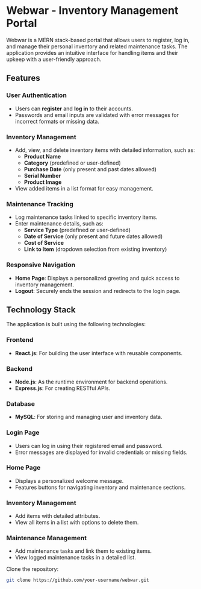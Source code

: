 # Webwar - Inventory Management Portal

Webwar is a MERN stack-based portal that allows users to register, log in, and manage their personal inventory and related maintenance tasks. The application provides an intuitive interface for handling items and their upkeep with a user-friendly approach.

## Features

### User Authentication
- Users can **register** and **log in** to their accounts.
- Passwords and email inputs are validated with error messages for incorrect formats or missing data.

### Inventory Management
- Add, view, and delete inventory items with detailed information, such as:
  - **Product Name**
  - **Category** (predefined or user-defined)
  - **Purchase Date** (only present and past dates allowed)
  - **Serial Number**
  - **Product Image**
- View added items in a list format for easy management.

### Maintenance Tracking
- Log maintenance tasks linked to specific inventory items.
- Enter maintenance details, such as:
  - **Service Type** (predefined or user-defined)
  - **Date of Service** (only present and future dates allowed)
  - **Cost of Service**
  - **Link to Item** (dropdown selection from existing inventory)

### Responsive Navigation
- **Home Page**: Displays a personalized greeting and quick access to inventory management.
- **Logout**: Securely ends the session and redirects to the login page.

## Technology Stack

The application is built using the following technologies:

### Frontend
- **React.js**: For building the user interface with reusable components.

### Backend
- **Node.js**: As the runtime environment for backend operations.
- **Express.js**: For creating RESTful APIs.

### Database
- **MySQL**: For storing and managing user and inventory data.


### Login Page
- Users can log in using their registered email and password.
- Error messages are displayed for invalid credentials or missing fields.

### Home Page
- Displays a personalized welcome message.
- Features buttons for navigating inventory and maintenance sections.

### Inventory Management
- Add items with detailed attributes.
- View all items in a list with options to delete them.

### Maintenance Management
- Add maintenance tasks and link them to existing items.
- View logged maintenance tasks in a detailed list.

Clone the repository:
   ```bash
   git clone https://github.com/your-username/webwar.git
